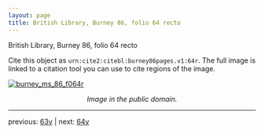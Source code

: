 ```yaml
---
layout: page
title: British Library, Burney 86, folio 64 recto
---
```


British Library, Burney 86, folio 64 recto

Cite this object as `urn:cite2:citebl:burney86pages.v1:64r`.  The full image is linked to a citation tool you can use to cite regions of the image.

[![burney_ms_86_f064r](http://www.homermultitext.org/iipsrv?IIIF=/project/homer/pyramidal/deepzoom/citebl/burney86imgs/v1/burney_ms_86_f064r.tif/full/800,/0/default.jpg)](http://www.homermultitext.org/ict2/?urn=urn:cite2:citebl:burney86imgs.v1:burney_ms_86_f064r) 

<p style="text-align: center; font-style: italic;">Image in the public domain.</p>

---

previous: [63v](../63v/) | next: [64v](../64v/)
